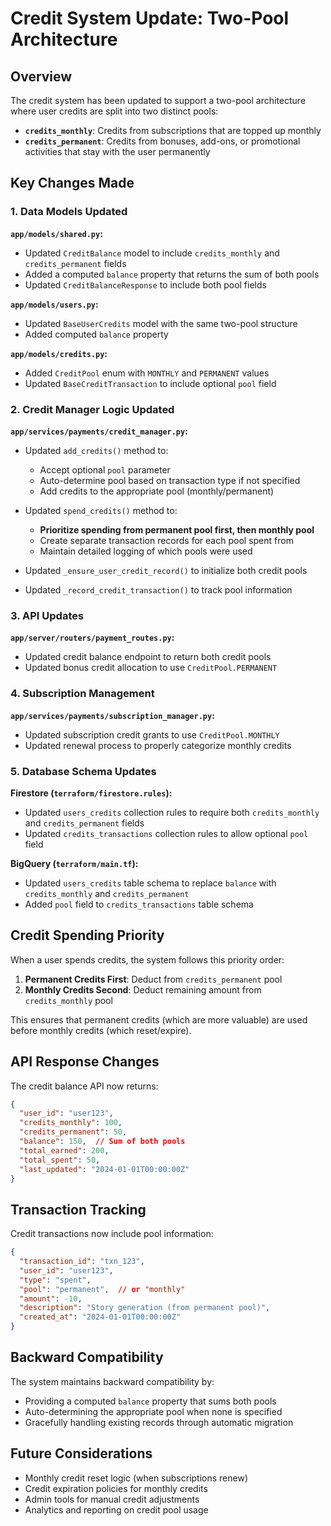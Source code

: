 # Credit System Update: Two-Pool Architecture

## Overview

The credit system has been updated to support a two-pool architecture where user credits are split into two distinct pools:

- **`credits_monthly`**: Credits from subscriptions that are topped up monthly
- **`credits_permanent`**: Credits from bonuses, add-ons, or promotional activities that stay with the user permanently

## Key Changes Made

### 1. Data Models Updated

**`app/models/shared.py`:**
- Updated `CreditBalance` model to include `credits_monthly` and `credits_permanent` fields
- Added a computed `balance` property that returns the sum of both pools
- Updated `CreditBalanceResponse` to include both pool fields

**`app/models/users.py`:**
- Updated `BaseUserCredits` model with the same two-pool structure
- Added computed `balance` property

**`app/models/credits.py`:**
- Added `CreditPool` enum with `MONTHLY` and `PERMANENT` values
- Updated `BaseCreditTransaction` to include optional `pool` field

### 2. Credit Manager Logic Updated

**`app/services/payments/credit_manager.py`:**
- Updated `add_credits()` method to:
  - Accept optional `pool` parameter
  - Auto-determine pool based on transaction type if not specified
  - Add credits to the appropriate pool (monthly/permanent)
  
- Updated `spend_credits()` method to:
  - **Prioritize spending from permanent pool first, then monthly pool**
  - Create separate transaction records for each pool spent from
  - Maintain detailed logging of which pools were used

- Updated `_ensure_user_credit_record()` to initialize both credit pools
- Updated `_record_credit_transaction()` to track pool information

### 3. API Updates

**`app/server/routers/payment_routes.py`:**
- Updated credit balance endpoint to return both credit pools
- Updated bonus credit allocation to use `CreditPool.PERMANENT`

### 4. Subscription Management

**`app/services/payments/subscription_manager.py`:**
- Updated subscription credit grants to use `CreditPool.MONTHLY`
- Updated renewal process to properly categorize monthly credits

### 5. Database Schema Updates

**Firestore (`terraform/firestore.rules`):**
- Updated `users_credits` collection rules to require both `credits_monthly` and `credits_permanent` fields
- Updated `credits_transactions` collection rules to allow optional `pool` field

**BigQuery (`terraform/main.tf`):**
- Updated `users_credits` table schema to replace `balance` with `credits_monthly` and `credits_permanent`
- Added `pool` field to `credits_transactions` table schema

## Credit Spending Priority

When a user spends credits, the system follows this priority order:

1. **Permanent Credits First**: Deduct from `credits_permanent` pool
2. **Monthly Credits Second**: Deduct remaining amount from `credits_monthly` pool

This ensures that permanent credits (which are more valuable) are used before monthly credits (which reset/expire).

## API Response Changes

The credit balance API now returns:

```json
{
  "user_id": "user123",
  "credits_monthly": 100,
  "credits_permanent": 50,
  "balance": 150,  // Sum of both pools
  "total_earned": 200,
  "total_spent": 50,
  "last_updated": "2024-01-01T00:00:00Z"
}
```

## Transaction Tracking

Credit transactions now include pool information:

```json
{
  "transaction_id": "txn_123",
  "user_id": "user123",
  "type": "spent",
  "pool": "permanent",  // or "monthly"
  "amount": -10,
  "description": "Story generation (from permanent pool)",
  "created_at": "2024-01-01T00:00:00Z"
}
```

## Backward Compatibility

The system maintains backward compatibility by:
- Providing a computed `balance` property that sums both pools
- Auto-determining the appropriate pool when none is specified
- Gracefully handling existing records through automatic migration

## Future Considerations

- Monthly credit reset logic (when subscriptions renew)
- Credit expiration policies for monthly credits
- Admin tools for manual credit adjustments
- Analytics and reporting on credit pool usage 
